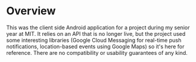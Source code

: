 Overview
============
This was the client side Android application for a project during my senior year at MIT. It relies on an API that is no longer live, but the project used some interesting libraries (Google Cloud Messaging for real-time push notifications, location-based events using Google Maps) so it's here for reference. There are no compatibility or usability guarantees of any kind.
